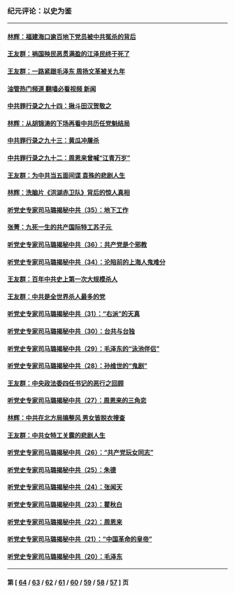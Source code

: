 ### 纪元评论：以史为鉴
---
#### [林辉：福建海口逾百地下党员被中共冤杀的背后](../../pages/nsc1028/n13878946.md?12060330) 
#### [王友群：祸国殃民恶贯满盈的江泽民终于死了](../../pages/nsc1028/n13876096.md?12060330) 
#### [王友群：一路紧跟毛泽东 周扬文革被关九年](../../pages/nsc1028/n13873383.md?12060330) 
#### [油管热门频道 翻墙必看视频 新闻](ok?12060330)
#### [中共罪行录之九十四：揪斗田汉贺敬之](../../pages/nsc1028/n13872944.md?12060330) 
#### [林辉：从胡锦涛的下场再看中共历任党魁结局](../../pages/nsc1028/n13872142.md?12060330) 
#### [中共罪行录之九十三：黄瓜冲屠杀](../../pages/nsc1028/n13872199.md?12060330) 
#### [中共罪行录之九十二：周恩来曾喊“江青万岁”](../../pages/nsc1028/n13869483.md?12060330) 
#### [王友群：为中共当五面间谍 袁殊的悲剧人生](../../pages/nsc1028/n13868782.md?12060330) 
#### [林辉：洗脑片《洪湖赤卫队》背后的惊人真相](../../pages/nsc1028/n13868674.md?12060330) 
#### [听党史专家司马璐揭秘中共（35）：地下工作](../../pages/nsc1028/n13866828.md?12060330) 
#### [张菁：九死一生的共产国际特工苏子元 ](../../pages/nsc1028/n13867901.md?12060330) 
#### [听党史专家司马璐揭秘中共（36）：共产党是个邪教](../../pages/nsc1028/n13867637.md?12060330) 
#### [听党史专家司马璐揭秘中共（34）：沦陷前的上海人鬼难分](../../pages/nsc1028/n13866165.md?12060330) 
#### [王友群：百年中共史上第一次大规模杀人](../../pages/nsc1028/n13863785.md?12060330) 
#### [王友群：中共是全世界杀人最多的党](../../pages/nsc1028/n13860689.md?12060330) 
#### [听党史专家司马璐揭秘中共（31）：“右派”的天真](../../pages/nsc1028/n13860002.md?12060330) 
#### [听党史专家司马璐揭秘中共（30）：台共与台独](../../pages/nsc1028/n13859351.md?12060330) 
#### [听党史专家司马璐揭秘中共（29）：毛泽东的“泳池伴侣”](../../pages/nsc1028/n13858477.md?12060330) 
#### [听党史专家司马璐揭秘中共（28）：孙维世的“鬼剧”](../../pages/nsc1028/n13856891.md?12060330) 
#### [王友群：中央政法委四任书记的恶行之回顾](../../pages/nsc1028/n13855519.md?12060330) 
#### [听党史专家司马璐揭秘中共（27）：周恩来的三角恋](../../pages/nsc1028/n13855636.md?12060330) 
#### [林辉：中共在北方局搞整风 男女皆脱衣搜查](../../pages/nsc1028/n13855473.md?12060330) 
#### [王友群：中共女特工关露的悲剧人生](../../pages/nsc1028/n13855019.md?12060330) 
#### [听党史专家司马璐揭秘中共（26）：“共产党玩女同志”](../../pages/nsc1028/n13854553.md?12060330) 
#### [听党史专家司马璐揭秘中共（25）：朱德](../../pages/nsc1028/n13853823.md?12060330) 
#### [听党史专家司马璐揭秘中共（24）：张闻天](../../pages/nsc1028/n13852852.md?12060330) 
#### [听党史专家司马璐揭秘中共（23）：瞿秋白](../../pages/nsc1028/n13852353.md?12060330) 
#### [听党史专家司马璐揭秘中共（22）：周恩来](../../pages/nsc1028/n13851190.md?12060330) 
#### [听党史专家司马璐揭秘中共（21）：“中国革命的皇帝”](../../pages/nsc1028/n13850794.md?12060330) 
#### [听党史专家司马璐揭秘中共（20）：毛泽东](../../pages/nsc1028/n13850194.md?12060330) 

---
#### 第 [ [64](./64.md?12060330) / [63](./63.md?12060330) / [62](./62.md?12060330) / [61](./61.md?12060330) / [60](./60.md?12060330) / [59](./59.md?12060330) / [58](./58.md?12060330) / [57](./57.md?12060330) ] 页
